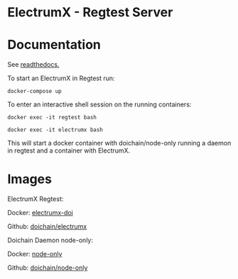 
ElectrumX - Regtest Server
===============================================


Documentation
=============

See <a href="https://electrumx.readthedocs.io/" target="_blank">readthedocs.</a>

To start an ElectrumX in Regtest run: 

```docker-compose up``` 

To enter an interactive shell session on the running containers:

```docker exec -it regtest bash```

```docker exec -it electrumx bash```

This will start a docker container with doichain/node-only running a daemon in regtest and a container with ElectrumX.


Images
=============

ElectrumX Regtest:

Docker:
<a href="https://hub.docker.com/repository/docker/stallingerl/electrumx-doi" target="_blank">electrumx-doi</a>

Github:
<a href="https://github.com/Doichain/electrumx" target="_blank">doichain/electrumx</a>

Doichain Daemon node-only:

Docker:
<a href="https://hub.docker.com/r/doichain/node-only" target="_blank">node-only</a>
    

Github:
<a href="https://github.com/Doichain/docker/tree/master/node-only" target="_blank">doichain/node-only</a>
    


